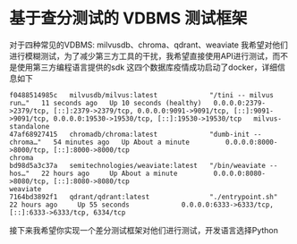 
# 基于查分测试的 VDBMS 测试框架
对于四种常见的VDBMS: milvusdb、chroma、qdrant、weaviate
我希望对他们进行模糊测试，为了减少第三方工具的干扰，我希望直接使用API进行测试，而不是使用第三方编程语言提供的sdk
这四个数据库疫情成功启动了docker，详细信息如下
```shell
f0488514985c   milvusdb/milvus:latest             "/tini -- milvus run…"   11 seconds ago   Up 10 seconds (healthy)   0.0.0.0:2379->2379/tcp, [::]:2379->2379/tcp, 0.0.0.0:9091->9091/tcp, [::]:9091->9091/tcp, 0.0.0.0:19530->19530/tcp, [::]:19530->19530/tcp   milvus-standalone
47af68927415   chromadb/chroma:latest             "dumb-init -- chroma…"   54 minutes ago   Up About a minute         0.0.0.0:8000->8000/tcp, [::]:8000->8000/tcp                                                                                                 chroma
bd98d5a3c37a   semitechnologies/weaviate:latest   "/bin/weaviate --hos…"   22 hours ago     Up About a minute         0.0.0.0:8080->8080/tcp, [::]:8080->8080/tcp                                                                                                 weaviate
7164bd3892f1   qdrant/qdrant:latest               "./entrypoint.sh"        22 hours ago     Up 55 seconds             0.0.0.0:6333->6333/tcp, [::]:6333->6333/tcp, 6334/tcp 
```

接下来我希望你实现一个差分测试框架对他们进行测试，开发语言选择Python